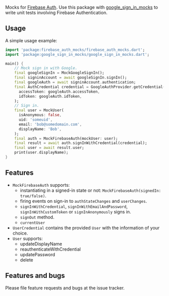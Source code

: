 Mocks for [Firebase Auth](https://pub.dev/packages/firebase_auth). Use this package with [google_sign_in_mocks](https://pub.dev/packages/google_sign_in_mocks) to write unit tests involving Firebase Authentication.

## Usage

A simple usage example:

```dart
import 'package:firebase_auth_mocks/firebase_auth_mocks.dart';
import 'package:google_sign_in_mocks/google_sign_in_mocks.dart';

main() {
    // Mock sign in with Google.
    final googleSignIn = MockGoogleSignIn();
    final signinAccount = await googleSignIn.signIn();
    final googleAuth = await signinAccount.authentication;
    final AuthCredential credential = GoogleAuthProvider.getCredential(
      accessToken: googleAuth.accessToken,
      idToken: googleAuth.idToken,
    );
    // Sign in.
    final user = MockUser(
      isAnonymous: false,
      uid: 'someuid',
      email: 'bob@somedomain.com',
      displayName: 'Bob',
    );
    final auth = MockFirebaseAuth(mockUser: user);
    final result = await auth.signInWithCredential(credential);
    final user = await result.user;
    print(user.displayName);
}
```

## Features

- `MockFirebaseAuth` supports:
  - instantiating in a signed-in state or not: `MockFirebaseAuth(signedIn: true/false)`.
  - firing events on sign-in to `authStateChanges` and `userChanges`.
  - `signInWithCredential`, `signInWithEmailAndPassword`, `signInWithCustomToken`
   or `signInAnonymously` signs in.
  - `signOut` method.
  - `currentUser`
- `UserCredential` contains the provided `User` with the information of your choice.
- `User` supports:
  - updateDisplayName
  - reauthenticateWithCredential
  - updatePassword
  - delete

## Features and bugs

Please file feature requests and bugs at the issue tracker.
